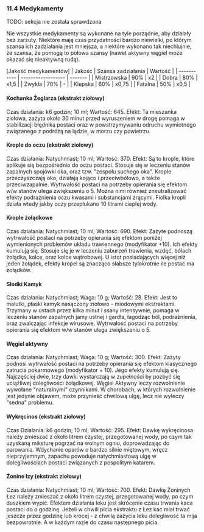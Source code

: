 ### 11.4 Medykamenty

TODO: sekcja nie została sprawdzona

Nie wszystkie medykamenty są wykonane na tyle porządnie, aby działały bez zarzuty. Niektóre mają czas przydatności bardzo niewielki, po którym szansa ich zadziałania jest mniejsza, a niektóre wykonano tak niechlujnie, że szansa, że pomogą to połowa szansy (nawet aktywny węgiel może okazać się nieaktywną rudą). 

[Jakość medykamentów]
| Jakość      | Szansa zadziałania | Wartość |
| ----------- | ------------------ | ------- |
| Mistrzowska | 90%                | x2      |
| Dobra       | 80%                | x1,5    |
| Zwykła      | 70%                | -       |
| Kiepska     | 60%                | x0,75   |
| Fatalna     | 50%                | x0,5    |

#### Kochanka Żeglarza (ekstrakt ziołowy) 

Czas działania: k6 godzin; 10 ml; Wartość: 645.
Efekt: Ta mieszanka ziołowa, zażyta około 30 minut przed wyruszeniem w drogę pomaga w stabilizacji błędnika postaci oraz w powstrzymywaniu odruchu wymiotnego związanego z podróżą na lądzie, w morzu czy powietrzu.

#### Krople do oczu (ekstrakt ziołowy) 

Czas działania: Natychmiast; 10 ml; Wartość: 370.
Efekt: Są to krople, które aplikuje się bezpośrednio do oczu postaci. Stosuje się w leczeniu stanów zapalnych spojówki oka, oraz tzw. "zespołu suchego oka". Krople przeczyszczają oko, działają kojąco i przeciwbólowo, a także przeciwzapalnie.  Wytrwałość postaci na potrzeby opierania się efektom w/w stanów ulega zwiększeniu o 5. Można nimi również zneutralizować efekty podrażnienia oczu kwasami i substancjami żrącymi. Fiolka kropli działa wtedy jakby oczy przepłukano 10 litrami ciepłej wody.

#### Krople żołądkowe 

Czas działania: Natychmiast; 10 ml; Wartość: 690.
Efekt: Zażyte podnoszą wytrwałość postaci na potrzeby opierania się efektom poniżej wymienionych problemów układu trawiennego (modyfikator +10). Ich efekty kumulują się. Stosuje się je w leczeniu zaburzeń trawienia, wzdęć, bólach żołądka, kolce, oraz kolce wątrobowej. U istot posiadających więcej niż jeden żołądek, efekty kropel są znacząco słabsze tylokrotnie ile postać ma żołądków.

#### Słodki Kamyk

Czas działania: Natychmiast; Waga: 10 g; Wartość: 28.
Efekt: Jest to malutki, płaski kamyk nasączony ziołowo - miodowymi ekstraktami. Trzymany w ustach przez kilka minut i ssany intensywnie, pomaga w leczeniu stanów zapalnych jamy ustnej i gardła, łagodząc ból, podrażnienia, oraz zwalczając infekcje wirusowe. Wytrwałość postaci na potrzeby opierania się efektom w/w stanów ulega zwiększeniu o 5.

#### Węgiel aktywny

Czas działania: Natychmiast; Waga: 10 g; Wartość: 300.
Efekt: Zażyty podnosi wytrwałość postaci na potrzeby opierania się efektom klasycznego zatrucia pokarmowego (modyfikator + 10). Jego efekty kumulują się. Najczęściej dwie, trzy dawki wystarczają w zupełności by pozbyć się uciążliwej dolegliwości żołądkowej. Węgiel Aktywny leczy rozwolnienie wywołane "naturalnymi" czynnikami. W chorobach, w których rozwolnienie jest jedynie objawem, może przynieść chwilową ulgę, lecz nie wyleczy "sedna" problemu.

#### Wykręcinos (ekstrakt ziołowy) 

Czas Działania: k6 godzin; 10 ml; Wartość: 295.
Efekt: Dawkę wykręcinosa należy zmieszać z około litrem czystej, przegotowanej wody, po czym tak uzyskaną miksturę pogrzać na wolnym ogniu, doprowadzając do parowania. Wdychanie oparów o bardzo silnie miętowym, wręcz nieprzyjemnym, zapachu powoduje natychmiastową ulgę w dolegliwościach postaci związanych z pospolitym katarem.

#### Żonine łzy (ekstrakt ziołowy) 

Czas działania: Natychmiast; 10 ml; Wartość: 700.
Efekt: Dawkę Żoninych Łez należy zmieszać z około litrem czystej, przegotowanej wody, po czym duszkiem wypić. Efektem działania leku jest skrócenie czasu trwania kaca postaci do o godzinę. Jeżeli w chwili picia ekstraktu z Łez kac miał trwać jeszcze przez godzinę lub krócej - z chwilą zażycia leku dolegliwość ta mija bezpowrotnie. A w każdym razie do czasu następnego picia.
